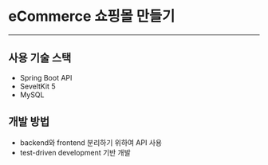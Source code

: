 # eCommerce 쇼핑몰 만들기

<hr>

## 사용 기술 스택
- Spring Boot API
- SeveltKit 5
- MySQL

## 개발 방법
- backend와 frontend 분리하기 위하여 API 사용
- test-driven development 기반 개발
